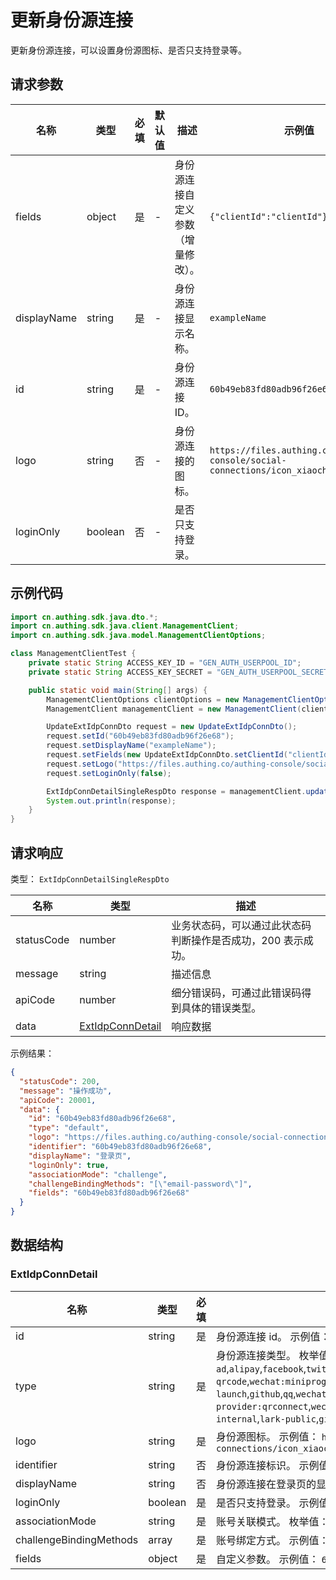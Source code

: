 # 更新身份源连接

<!--
  警告⚠️：
  不要直接修改该文档，
  https://github.com/Authing/authing-docs-factory
  使用该项目进行生成
-->

<LastUpdated />

更新身份源连接，可以设置身份源图标、是否只支持登录等。

## 请求参数

| 名称        | 类型    | 必填 | 默认值 | 描述                               | 示例值                                                                                |
| ----------- | ------- | ---- | ------ | ---------------------------------- | ------------------------------------------------------------------------------------- |
| fields      | object  | 是   | -      | 身份源连接自定义参数（增量修改）。 | `{"clientId":"clientId"}`                                                             |
| displayName | string  | 是   | -      | 身份源连接显示名称。               | `exampleName`                                                                         |
| id          | string  | 是   | -      | 身份源连接 ID。                    | `60b49eb83fd80adb96f26e68`                                                            |
| logo        | string  | 否   | -      | 身份源连接的图标。                 | `https://files.authing.co/authing-console/social-connections/icon_xiaochengxu@2x.png` |
| loginOnly   | boolean | 否   | -      | 是否只支持登录。                   |                                                                                       |

## 示例代码

```java
import cn.authing.sdk.java.dto.*;
import cn.authing.sdk.java.client.ManagementClient;
import cn.authing.sdk.java.model.ManagementClientOptions;

class ManagementClientTest {
    private static String ACCESS_KEY_ID = "GEN_AUTH_USERPOOL_ID";
    private static String ACCESS_KEY_SECRET = "GEN_AUTH_USERPOOL_SECRET";

    public static void main(String[] args) {
        ManagementClientOptions clientOptions = new ManagementClientOptions(ACCESS_KEY_ID, ACCESS_KEY_SECRET);
        ManagementClient managementClient = new ManagementClient(clientOptions);

        UpdateExtIdpConnDto request = new UpdateExtIdpConnDto();
        request.setId("60b49eb83fd80adb96f26e68");
        request.setDisplayName("exampleName");
        request.setFields(new UpdateExtIdpConnDto.setClientId("clientId",));
        request.setLogo("https://files.authing.co/authing-console/social-connections/icon_xiaochengxu@2x.png");
        request.setLoginOnly(false);

        ExtIdpConnDetailSingleRespDto response = managementClient.updateExtIdpConn(request);
        System.out.println(response);
    }
}
```

## 请求响应

类型： `ExtIdpConnDetailSingleRespDto`

| 名称       | 类型                                             | 描述                                                         |
| ---------- | ------------------------------------------------ | ------------------------------------------------------------ |
| statusCode | number                                           | 业务状态码，可以通过此状态码判断操作是否成功，200 表示成功。 |
| message    | string                                           | 描述信息                                                     |
| apiCode    | number                                           | 细分错误码，可通过此错误码得到具体的错误类型。               |
| data       | <a href="#ExtIdpConnDetail">ExtIdpConnDetail</a> | 响应数据                                                     |

示例结果：

```json
{
  "statusCode": 200,
  "message": "操作成功",
  "apiCode": 20001,
  "data": {
    "id": "60b49eb83fd80adb96f26e68",
    "type": "default",
    "logo": "https://files.authing.co/authing-console/social-connections/icon_xiaochengxu@2x.png",
    "identifier": "60b49eb83fd80adb96f26e68",
    "displayName": "登录页",
    "loginOnly": true,
    "associationMode": "challenge",
    "challengeBindingMethods": "[\"email-password\"]",
    "fields": "60b49eb83fd80adb96f26e68"
  }
}
```

## 数据结构

### <a id="ExtIdpConnDetail"></a> ExtIdpConnDetail

| 名称                    | 类型    | 必填 | 描述                                                                                                                                                                                                                                                                                                                                                                                                                                                                                                                                                                                                          |
| ----------------------- | ------- | ---- | ------------------------------------------------------------------------------------------------------------------------------------------------------------------------------------------------------------------------------------------------------------------------------------------------------------------------------------------------------------------------------------------------------------------------------------------------------------------------------------------------------------------------------------------------------------------------------------------------------------- |
| id                      | string  | 是   | 身份源连接 id。 示例值： `60b49eb83fd80adb96f26e68`                                                                                                                                                                                                                                                                                                                                                                                                                                                                                                                                                           |
| type                    | string  | 是   | 身份源连接类型。 枚举值：`oidc`,`oauth`,`saml`,`ldap`,`ad`,`cas`,`azure-ad`,`alipay`,`facebook`,`twitter`,`google`,`wechat:pc`,`wechat:mobile`,`wechat:webpage-authorization`,`wechatmp-qrcode`,`wechat:miniprogram:default`,`wechat:miniprogram:qrconnect`,`wechat:miniprogram:app-launch`,`github`,`qq`,`wechatwork:corp:qrconnect`,`wechatwork:agency:qrconnect`,`wechatwork:service-provider:qrconnect`,`wechatwork:mobile`,`dingtalk`,`dingtalk:provider`,`weibo`,`apple`,`apple:web`,`baidu`,`lark-internal`,`lark-public`,`gitlab`,`linkedin`,`slack`,`yidun`,`qingcloud`,`gitee`,`instagram`,`welink` |
| logo                    | string  | 是   | 身份源图标。 示例值： `https://files.authing.co/authing-console/social-connections/icon_xiaochengxu@2x.png`                                                                                                                                                                                                                                                                                                                                                                                                                                                                                                   |
| identifier              | string  | 否   | 身份源连接标识。 示例值： `60b49eb83fd80adb96f26e68`                                                                                                                                                                                                                                                                                                                                                                                                                                                                                                                                                          |
| displayName             | string  | 否   | 身份源连接在登录页的显示名称。 示例值： `登录页`                                                                                                                                                                                                                                                                                                                                                                                                                                                                                                                                                              |
| loginOnly               | boolean | 是   | 是否只支持登录。 示例值： `true`                                                                                                                                                                                                                                                                                                                                                                                                                                                                                                                                                                              |
| associationMode         | string  | 是   | 账号关联模式。 枚举值：`none`,`field`,`challenge`                                                                                                                                                                                                                                                                                                                                                                                                                                                                                                                                                             |
| challengeBindingMethods | array   | 是   | 账号绑定方式。 示例值： `["email-password"]`                                                                                                                                                                                                                                                                                                                                                                                                                                                                                                                                                                  |
| fields                  | object  | 是   | 自定义参数。 示例值： `60b49eb83fd80adb96f26e68`                                                                                                                                                                                                                                                                                                                                                                                                                                                                                                                                                              |

